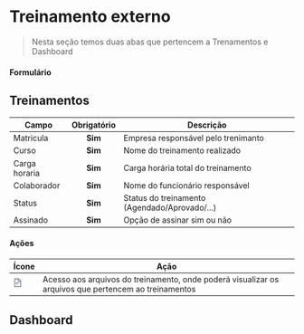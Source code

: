 # Treinamento externo

> Nesta seção temos duas abas que pertencem a Trenamentos e Dashboard

#### Formulário

## Treinamentos

| Campo         | Obrigatório | Descrição                                     |
| ------------- | :---------: | --------------------------------------------- |
| Matricula     |   **Sim**   | Empresa responsável pelo trenimanto           |
| Curso         |   **Sim**   | Nome do treinamento realizado                 |
| Carga horaria |   **Sim**   | Carga horária total do treinamento            |
| Colaborador   |   **Sim**   | Nome do funcionário responsável               |
| Status        |   **Sim**   | Status do treinamento (Agendado/Aprovado/...) |
| Assinado      |   **Sim**   | Opção de assinar sim ou não                   |

#### Ações

| Ícone                                    | Ação                                                                                                 |
| ---------------------------------------- | ---------------------------------------------------------------------------------------------------- |
| ![logo](../../assets/icons/ShowFile.png) | Acesso aos arquivos do treinamento, onde poderá visualizar os arquivos que pertencem ao treinamentos |

## Dashboard
